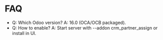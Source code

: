 # FAQ

- Q: Which Odoo version? A: 16.0 (OCA/OCB packaged).
- Q: How to enable? A: Start server with --addon crm_partner_assign or install in UI.
